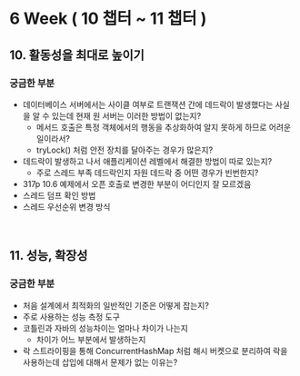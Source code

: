 # 6 Week ( 10 챕터 ~ 11 챕터 )

## 10. 활동성을 최대로 높이기

### 궁금한 부분
- 데이터베이스 서버에서는 사이클 여부로 트랜잭션 간에 데드락이 발생했다는 사실을 알 수 있는데 현재 원 서버는 이러한 방법이 없는지?
    - 메서드 호출은 특정 객체에서의 행동을 추상화하여 알지 못하게 하므로 어려운 일이라서?
    - tryLock() 처럼 안전 장치를 달아주는 경우가 많은지?
- 데드락이 발생하고 나서 애플리케이션 레벨에서 해결한 방법이 따로 있는지?
    - 주로 스레드 부족 데드락인지 자원 데드락 중 어떤 경우가 빈번한지?
- 317p 10.6 예제에서 오픈 호출로 변경한 부분이 어디인지 잘 모르겠음
- 스레드 덤프 확인 방법
- 스레드 우선순위 변경 방식

<br>

## 11. 성능, 확장성

### 궁금한 부분
- 처음 설계에서 최적화의 일반적인 기준은 어떻게 잡는지?
- 주로 사용하는 성능 측정 도구
- 코틀린과 자바의 성능차이는 얼마나 차이가 나는지
    - 차이가 어느 부분에서 발생하는지
- 락 스트라이핑을 통해 ConcurrentHashMap 처럼 해시 버켓으로 분리하여 락을 사용하는데 삽입에 대해서 문제가 없는 이유는?


